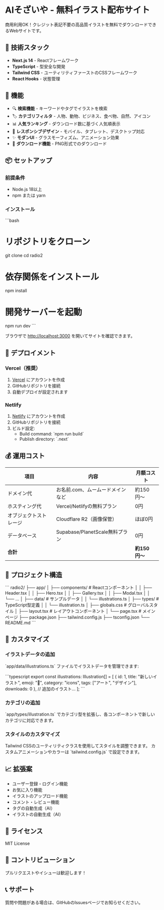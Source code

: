 # AIそざいや - 無料イラスト配布サイト

商用利用OK！クレジット表記不要の高品質イラストを無料でダウンロードできるWebサイトです。

## 🚀 技術スタック

- **Next.js 14** - Reactフレームワーク
- **TypeScript** - 型安全な開発
- **Tailwind CSS** - ユーティリティファーストのCSSフレームワーク
- **React Hooks** - 状態管理

## 🎨 機能

- 🔍 **検索機能** - キーワードやタグでイラストを検索
- 🏷️ **カテゴリフィルタ** - 人物、動物、ビジネス、食べ物、自然、アイコン
- 📊 **人気ランキング** - ダウンロード数に基づく人気順表示
- 📱 **レスポンシブデザイン** - モバイル、タブレット、デスクトップ対応
- ✨ **モダンUI** - グラスモーフィズム、アニメーション効果
- 💾 **ダウンロード機能** - PNG形式でのダウンロード

## 📦 セットアップ

### 前提条件

- Node.js 18以上
- npm または yarn

### インストール

\`\`\`bash
# リポジトリをクローン
git clone <repository-url>
cd radio2

# 依存関係をインストール
npm install

# 開発サーバーを起動
npm run dev
\`\`\`

ブラウザで [http://localhost:3000](http://localhost:3000) を開いてサイトを確認できます。

## 🚀 デプロイメント

### Vercel（推奨）

1. [Vercel](https://vercel.com) にアカウントを作成
2. GitHubリポジトリを接続
3. 自動デプロイが設定されます

### Netlify

1. [Netlify](https://netlify.com) にアカウントを作成
2. GitHubリポジトリを接続
3. ビルド設定:
   - Build command: \`npm run build\`
   - Publish directory: \`.next\`

## 💰 運用コスト

| 項目 | 内容 | 月額コスト |
|------|------|-----------|
| ドメイン代 | お名前.com、ムームードメインなど | 約150円〜 |
| ホスティング代 | Vercel/Netlifyの無料プラン | 0円 |
| オブジェクトストレージ | Cloudflare R2（画像保管） | ほぼ0円 |
| データベース | Supabase/PlanetScale無料プラン | 0円 |
| **合計** |  | **約150円〜** |

## 📁 プロジェクト構造

\`\`\`
radio2/
├── app/
│   ├── components/          # Reactコンポーネント
│   │   ├── Header.tsx
│   │   ├── Hero.tsx
│   │   ├── Gallery.tsx
│   │   ├── Modal.tsx
│   │   └── ...
│   ├── data/               # サンプルデータ
│   │   └── illustrations.ts
│   ├── types/              # TypeScript型定義
│   │   └── illustration.ts
│   ├── globals.css         # グローバルスタイル
│   ├── layout.tsx          # レイアウトコンポーネント
│   └── page.tsx           # メインページ
├── package.json
├── tailwind.config.js
├── tsconfig.json
└── README.md
\`\`\`

## 🔧 カスタマイズ

### イラストデータの追加

\`app/data/illustrations.ts\` ファイルでイラストデータを管理できます:

\`\`\`typescript
export const illustrations: Illustration[] = [
  {
    id: 1,
    title: "新しいイラスト",
    emoji: "🎨",
    category: "icons",
    tags: ["アート", "デザイン"],
    downloads: 0
  },
  // 追加のイラスト...
];
\`\`\`

### カテゴリの追加

\`app/types/illustration.ts\` でカテゴリ型を拡張し、各コンポーネントで新しいカテゴリに対応できます。

### スタイルのカスタマイズ

Tailwind CSSのユーティリティクラスを使用してスタイルを調整できます。
カスタムアニメーションやカラーは \`tailwind.config.js\` で設定できます。

## 📈 拡張案

- ユーザー登録・ログイン機能
- お気に入り機能
- イラストのアップロード機能
- コメント・レビュー機能
- タグの自動生成（AI）
- イラストの自動生成（AI）

## 📄 ライセンス

MIT License

## 🤝 コントリビューション

プルリクエストやイシューは歓迎します！

## 📞 サポート

質問や問題がある場合は、GitHubのIssuesページでお知らせください。
